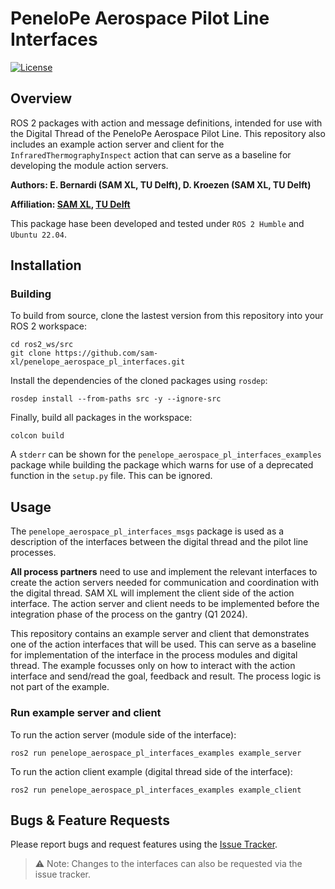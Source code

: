 # PeneloPe Aerospace Pilot Line Interfaces
[![License](https://img.shields.io/badge/License-BSD_3--Clause-blue.svg)](https://opensource.org/licenses/BSD-3-Clause)  

## Overview 
ROS 2 packages with action and message definitions, intended for use with the Digital Thread of the PeneloPe Aerospace Pilot Line. This repository also includes an example action server and client for the `InfraredThermographyInspect` action that can serve as a baseline for developing the module action servers. 

**Authors: E. Bernardi (SAM XL, TU Delft), D. Kroezen (SAM XL, TU Delft)**

**Affiliation: [SAM XL](https://www.samxl.com/), [TU Delft](https://www.tudelft.nl/)**

This package hase been developed and tested under `ROS 2 Humble` and `Ubuntu 22.04`.

## Installation

### Building
To build from source, clone the lastest version from this repository into your ROS 2 workspace:

    cd ros2_ws/src
    git clone https://github.com/sam-xl/penelope_aerospace_pl_interfaces.git


Install the dependencies of the cloned packages using `rosdep`:

    rosdep install --from-paths src -y --ignore-src

Finally, build all packages in the workspace:

    colcon build

A `stderr` can be shown for the `penelope_aerospace_pl_interfaces_examples` package while building the package which warns for use of a deprecated function in the `setup.py` file. This can be ignored.

## Usage
The `penelope_aerospace_pl_interfaces_msgs` package is used as a description of the interfaces between the digital thread and the pilot line processes. 

**All process partners** need to use and implement the relevant interfaces to create the action servers needed for communication and coordination with the digital thread. SAM XL will implement the client side of the action interface. The action server and client needs to be implemented before the integration phase of the process on the gantry (Q1 2024).

This repository contains an example server and client that demonstrates one of the action interfaces that will be used. This can serve as a baseline for implementation of the interface in the process modules and digital thread. The example focusses only on how to interact with the action interface and send/read the goal, feedback and result. The process logic is not part of the example.

### Run example server and client
To run the action server (module side of the interface):

    ros2 run penelope_aerospace_pl_interfaces_examples example_server

To run the action client example (digital thread side of the interface):

    ros2 run penelope_aerospace_pl_interfaces_examples example_client

## Bugs & Feature Requests
Please report bugs and request features using the [Issue Tracker](https://github.com/sam-xl/penelope_aerospace_pl_interfaces/issues).

> :warning: Note: Changes to the interfaces can also be requested via the issue tracker. 
